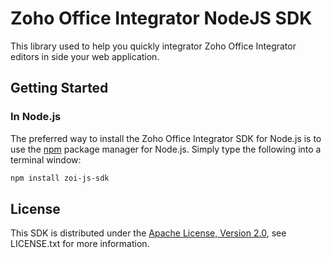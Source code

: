 # Zoho Office Integrator NodeJS SDK
This library used to help you quickly integrator Zoho Office Integrator editors in side your web application.

## Getting Started

### In Node.js

The preferred way to install the Zoho Office Integrator SDK for Node.js is to use the
[npm](http://npmjs.org) package manager for Node.js. Simply type the following
into a terminal window:

```sh
npm install zoi-js-sdk
```

## License

This SDK is distributed under the [Apache License, Version 2.0](http://www.apache.org/licenses/LICENSE-2.0), see LICENSE.txt for more information.